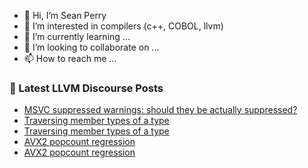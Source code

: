 - 👋 Hi, I’m Sean Perry
- 👀 I’m interested in compilers (c++, COBOL, llvm)
- 🌱 I’m currently learning ...
- 💞️ I’m looking to collaborate on ...
- 📫 How to reach me ...

<!---
s66perry/s66perry is a ✨ special ✨ repository because its `README.md` (this file) appears on your GitHub profile.
You can click the Preview link to take a look at your changes.
--->
### 📕 Latest LLVM Discourse Posts

<!-- DISCOURSE-LLVM:START -->
- [MSVC suppressed warnings: should they be actually suppressed?](https://discourse.llvm.org/t/msvc-suppressed-warnings-should-they-be-actually-suppressed/76939#post_1)
- [Traversing member types of a type](https://discourse.llvm.org/t/traversing-member-types-of-a-type/72452#post_14)
- [Traversing member types of a type](https://discourse.llvm.org/t/traversing-member-types-of-a-type/72452#post_13)
- [AVX2 popcount regression](https://discourse.llvm.org/t/avx2-popcount-regression/76926#post_3)
- [AVX2 popcount regression](https://discourse.llvm.org/t/avx2-popcount-regression/76926#post_2)
<!-- DISCOURSE-LLVM:END -->
